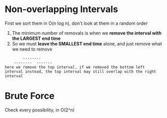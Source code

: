 # Non-overlapping Intervals

First we sort them in O(n log n), don't look at them in a random order

1. The minimum number of removals is when we **remove the interval with the LARGEST end time**
2. So we must **leave the SMALLEST end time** alone, and just remove what we need to remove


```
        --------
    --------  -------
here we remove the top interval, if we removed the bottom left interval instead, the top interval may still overlap with the right interval    
```
# Brute Force
Check every possibility, in O(2^n)